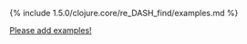 {% include 1.5.0/clojure.core/re_DASH_find/examples.md %}

[Please add examples!](https://github.com/arrdem/grimoire/edit/master/_includes/1.6.0/clojure.core/re_DASH_find/examples.md)
